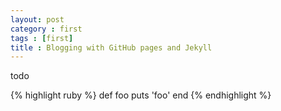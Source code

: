 ```yaml
---
layout: post
category : first
tags : [first]
title : Blogging with GitHub pages and Jekyll
---
```


todo

{% highlight ruby %}
def foo
  puts 'foo'
end
{% endhighlight %}
